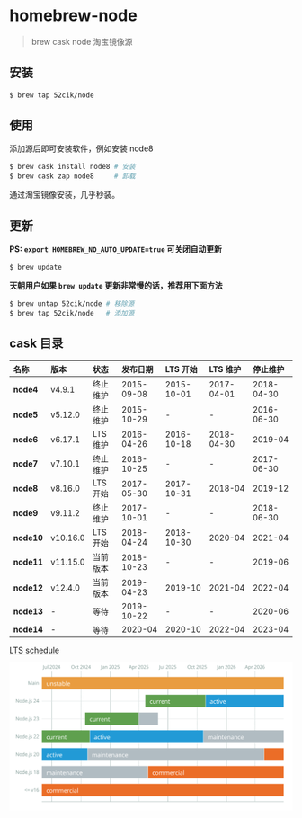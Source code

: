 # homebrew-node

> brew cask node 淘宝镜像源

## 安装

```sh
$ brew tap 52cik/node
```

## 使用

添加源后即可安装软件，例如安装 node8

```sh
$ brew cask install node8 # 安装
$ brew cask zap node8     # 卸载
```

通过淘宝镜像安装，几乎秒装。

## 更新

**PS: `export HOMEBREW_NO_AUTO_UPDATE=true` 可关闭自动更新**

```sh
$ brew update
```

**天朝用户如果 `brew update` 更新非常慢的话，推荐用下面方法**

```sh
$ brew untap 52cik/node # 移除源
$ brew tap 52cik/node   # 添加源
```

## cask 目录

| 名称       | 版本     | 状态     | 发布日期   | LTS 开始   | LTS 维护   | 停止维护   |
| :--------- | :------- | :------- | :--------- | :--------- | :--------- | :--------- |
| **node4**  | v4.9.1   | 终止维护 | 2015-09-08 | 2015-10-01 | 2017-04-01 | 2018-04-30 |
| **node5**  | v5.12.0  | 终止维护 | 2015-10-29 | -          | -          | 2016-06-30 |
| **node6**  | v6.17.1  | LTS 维护 | 2016-04-26 | 2016-10-18 | 2018-04-30 | 2019-04    |
| **node7**  | v7.10.1  | 终止维护 | 2016-10-25 | -          | -          | 2017-06-30 |
| **node8**  | v8.16.0  | LTS 开始 | 2017-05-30 | 2017-10-31 | 2018-04    | 2019-12    |
| **node9**  | v9.11.2  | 终止维护 | 2017-10-01 | -          | -          | 2018-06-30 |
| **node10** | v10.16.0 | LTS 开始 | 2018-04-24 | 2018-10-30 | 2020-04    | 2021-04    |
| **node11** | v11.15.0 | 当前版本 | 2018-10-23 | -          | -          | 2019-06    |
| **node12** | v12.4.0  | 当前版本 | 2019-04-23 | 2019-10    | 2021-04    | 2022-04    |
| **node13** | -        | 等待     | 2019-10-22 | -          | -          | 2020-06    |
| **node14** | -        | 等待     | 2020-04    | 2020-10    | 2022-04    | 2023-04    |

[LTS schedule](https://github.com/nodejs/Release#release-schedule)

![LTS schedule](https://raw.githubusercontent.com/nodejs/Release/master/schedule.svg?sanitize=true)
